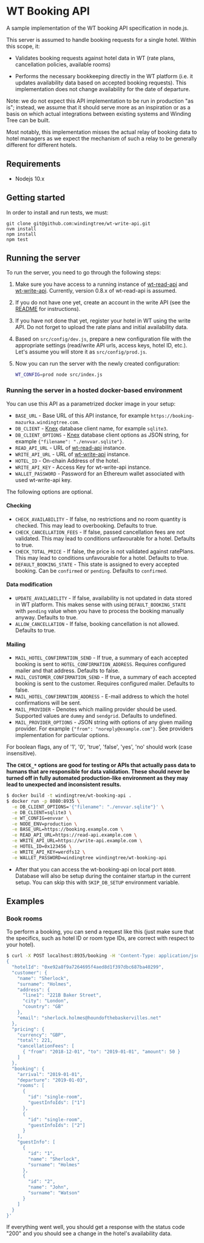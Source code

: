 # WT Booking API

A sample implementation of the WT booking API specification in node.js.

This server is assumed to handle booking requests for a single
hotel. Within this scope, it:

- Validates booking requests against hotel data in WT (rate plans,
  cancellation policies, available rooms)

- Performs the necessary bookkeeping directly in the WT platform
  (i.e. it updates availability data based on accepted booking
  requests). This implementation does not change availability
  for the date of departure.

Note: we do not expect this API implementation to be run in
production "as is"; instead, we assume that it should serve more
as an inspiration or as a basis on which actual integrations
between existing systems and Winding Tree can be built.

Most notably, this implementation misses the actual relay of
booking data to hotel managers as we expect the mechanism of
such a relay to be generally different for different hotels. 

## Requirements
- Nodejs 10.x

## Getting started
In order to install and run tests, we must:
```
git clone git@github.com:windingtree/wt-write-api.git
nvm install
npm install
npm test
```

## Running the server

To run the server, you need to go through the following steps:

1. Make sure you have access to a running instance of [wt-read-api](https://github.com/windingtree/wt-read-api) and
   [wt-write-api](https://github.com/windingtree/wt-write-api).
   Currently, version 0.8.x of wt-read-api is assumed.
2. If you do not have one yet, create an account in the write API
   (see the [README](https://github.com/windingtree/wt-write-api) for instructions).
3. If you have not done that yet, register your hotel in WT
   using the write API. Do not forget to upload the rate plans and
   initial availability data.
4. Based on `src/config/dev.js`, prepare a new configuration
   file with the appropriate settings (read/write
   API urls, access keys, hotel ID, etc.). Let's assume you will
   store it as `src/config/prod.js`.
5. Now you can run the server with the newly created
   configuration:

   ```sh
   WT_CONFIG=prod node src/index.js
   ```

### Running the server in a hosted docker-based environment

You can use this API as a parametrized docker image in your setup:

- `BASE_URL` - Base URL of this API instance, for example `https://booking-mazurka.windingtree.com`.
- `DB_CLIENT` - [Knex](https://knexjs.org/) database client name, for example `sqlite3`.
- `DB_CLIENT_OPTIONS` - [Knex](https://knexjs.org/) database client options as JSON string, for
example `{"filename": "./envvar.sqlite"}`.
- `READ_API_URL` - URL of [wt-read-api](https://github.com/windingtree/wt-read-api) instance.
- `WRITE_API_URL` - URL of [wt-write-api](https://github.com/windingtree/wt-write-api) instance.
- `HOTEL_ID` - On-chain Address of the hotel.
- `WRITE_API_KEY` - Access Key for wt-write-api instance.
- `WALLET_PASSWORD` - Password for an Ethereum wallet associated with used wt-write-api key.

The following options are optional.

#### Checking

- `CHECK_AVAILABILITY` - If false, no restrictions and no room quantity is checked. This may lead
to overbooking. Defaults to true.
- `CHECK_CANCELLATION_FEES` - If false, passed cancellation fees are not validated. This may lead
to conditions unfavourable for a hotel. Defaults to true.
- `CHECK_TOTAL_PRICE` - If false, the price is not validated against ratePlans. This may lead
to conditions unfavourable for a hotel. Defaults to true.
- `DEFAULT_BOOKING_STATE` - This state is assigned to every accepted booking. Can be `confirmed`
or `pending`. Defaults to `confirmed`.

#### Data modification

- `UPDATE_AVAILABILITY` - If false, availability is not updated in data stored in WT platform. This
makes sense with using `DEFAULT_BOOKING_STATE` with `pending` value when you have to process the
booking manually anyway. Defaults to true.
- `ALLOW_CANCELLATION` - If false, booking cancellation is not allowed. Defaults to true.

#### Mailing

- `MAIL_HOTEL_CONFIRMATION_SEND` - If true, a summary of each accepted booking is sent to
`HOTEL_CONFIRMATION_ADDRESS`. Requires configured mailer and that address. Defaults to false.
- `MAIL_CUSTOMER_CONFIRMATION_SEND` - If true, a summary of each accepted booking is sent
to the customer. Requires configured mailer. Defaults to false.
- `MAIL_HOTEL_CONFIRMATION_ADDRESS` - E-mail address to which the hotel confirmations will be
sent.
- `MAIL_PROVIDER` - Denotes which mailing provider should be used. Supported values are `dummy`
and `sendgrid`. Defaults to undefined.
- `MAIL_PROVIDER_OPTIONS` - JSON string with options of any given mailing provider. For example
`{"from": "noreply@example.com"}`. See providers implementation for particular options.

For boolean flags, any of '1', '0', 'true', 'false', 'yes', 'no' should work (case insensitive).

**The `CHECK_*` options are good for testing or APIs that actually pass data to humans that are
responsible for data validation. These should never be turned off in fully automated production-like
environment as they may lead to unexpected and inconsistent results.**

```sh
$ docker build -t windingtree/wt-booking-api .
$ docker run -p 8080:8935 \
  -e DB_CLIENT_OPTIONS='{"filename": "./envvar.sqlite"}' \
  -e DB_CLIENT=sqlite3 \
  -e WT_CONFIG=envvar \
  -e NODE_ENV=production \
  -e BASE_URL=https://booking.example.com \
  -e READ_API_URL=https://read-api.example.com \
  -e WRITE_API_URL=https://write-api.example.com \
  -e HOTEL_ID=0x123456 \
  -e WRITE_API_KEY=werdfs12 \
  -e WALLET_PASSWORD=windingtree windingtree/wt-booking-api
```
- After that you can access the wt-booking-api on local port `8080`.
Database will also be setup during the container startup in the current setup.
You can skip this with `SKIP_DB_SETUP` environment variable.

## Examples

### Book rooms

To perform a booking, you can send a request like this (just
make sure that the specifics, such as hotel ID or room type IDs,
are correct with respect to your hotel).

```sh
$ curl -X POST localhost:8935/booking -H 'Content-Type: application/json' --data '
{
  "hotelId": "0xe92a8f9a7264695f4aed8d1f397dbc687ba40299",
  "customer": {
    "name": "Sherlock",
    "surname": "Holmes",
    "address": {
      "line1": "221B Baker Street",
      "city": "London",
      "country": "GB"
    },
    "email": "sherlock.holmes@houndofthebaskervilles.net"
  },
  "pricing": {
    "currency": "GBP",
    "total": 221,
    "cancellationFees": [
      { "from": "2018-12-01", "to": "2019-01-01", "amount": 50 }
    ]
  },
  "booking": {
    "arrival": "2019-01-01",
    "departure": "2019-01-03",
    "rooms": [
      {
        "id": "single-room",
        "guestInfoIds": ["1"]
      },
      {
        "id": "single-room",
        "guestInfoIds": ["2"]
      }
    ],
    "guestInfo": [
      {
        "id": "1",
        "name": "Sherlock",
        "surname": "Holmes"
      },
      {
        "id": "2",
        "name": "John",
        "surname": "Watson"
      }
    ]
  }
}'
```

If everything went well, you should get a response with the
status code "200" and you should see a change in the hotel's
availability data.
